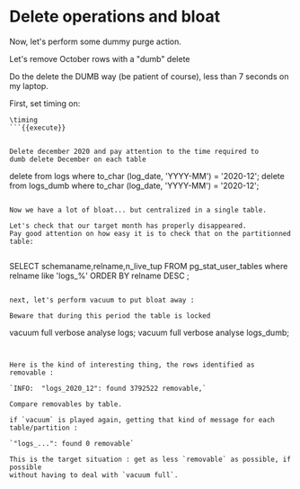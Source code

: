 # Delete operations and bloat

Now, let's perform some dummy purge action.

Let's remove October rows with a "dumb" delete

Do the delete the DUMB way (be patient of course), less than 7 seconds on my laptop.


First, set timing on:

```
\timing
```{{execute}}


Delete december 2020 and pay attention to the time required to
dumb delete December on each table

```
delete from logs where to_char (log_date, 'YYYY-MM') = '2020-12';
delete from logs_dumb where to_char (log_date, 'YYYY-MM') = '2020-12';
```{{execute}}

Now we have a lot of bloat... but centralized in a single table.

Let's check that our target month has properly disappeared.
Pay good attention on how easy it is to check that on the partitionned table:


```
SELECT schemaname,relname,n_live_tup
FROM pg_stat_user_tables
where relname like 'logs_%'
ORDER BY relname DESC ;
```{{execute}}

next, let's perform vacuum to put bloat away :

Beware that during this period the table is locked

```
vacuum full verbose analyse logs;
vacuum full verbose analyse logs_dumb;
```{{execute}}


Here is the kind of interesting thing, the rows identified as removable :

`INFO:  "logs_2020_12": found 3792522 removable,`

Compare removables by table.

if `vacuum` is played again, getting that kind of message for each table/partition :

`"logs_...": found 0 removable`

This is the target situation : get as less `removable` as possible, if possible
without having to deal with `vacuum full`.
